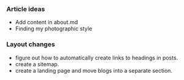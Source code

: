 ### Article ideas
- Add content in about.md
- Finding my photographic style

### Layout changes
- figure out how to automatically create links to headings in posts.
- create a sitemap.
- create a landing page and move blogs into a separate section.
